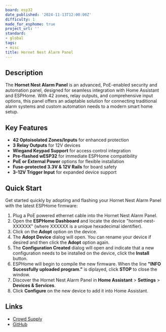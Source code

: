 ```yaml
---
board: esp32
date_published: '2024-11-13T12:00:00Z'
difficulty: 1
made_for_esphome: true
project_url: ''
standard:
- global
tags:
- misc
title: Hornet Nest Alarm Panel
---
```


## Description

The **Hornet Nest Alarm Panel** is an advanced, PoE-enabled security and automation panel, designed for seamless integration with Home Assistant and ESPHome. With 42 zones, relay outputs, and comprehensive input options, this panel offers an adaptable solution for connecting traditional alarm systems and custom automation needs to a modern smart home setup.

## Key Features

- **42 Optoisolated Zones/Inputs** for enhanced protection
- **3 Relay Outputs** for 12V devices
- **Wiegand Keypad Support** for access control integration
- **Pre-flashed wESP32** for immediate ESPHome compatibility
- **PoE or External Power** options for flexible installation
- **Fuse-protected 3.3V & 12V Rails** for board safety
- **3-12V Trigger Input** for expanded device support

## Quick Start

Get started quickly by adopting and flashing your Hornet Nest Alarm Panel with the latest ESPHome firmware:
1. Plug a PoE powered ethernet cable into the Hornet Nest Alarm Panel.
2. Open the **ESPHome Dashboard** and locate the device "hornet-nest-XXXXXX" (where XXXXXX is a unique hexadecimal identifier).
3. Click on the **Adopt** option on the device.
4. The **Adopt Device** dialog will open.  You can rename your device if desired and then click the **Adopt** option again.
5. The **Configuration Created** dialog will open and indicate that a new configuration needs to be installed on the device, click the **Install** button.
6. ESPHome will begin to compile the new firmware. When the line **"INFO Sucessfully uploaded program."** is diplayed, click **STOP** to close the window.
7. Discover the Hornet Nest Alarm Panel in **Home Assistant** > **Settings** > **Devices & Services**.
8. Click **Configure** on the new device to add it into Home Assistant.

## Links

- [Crowd Supply](https://www.crowdsupply.com/technology-automation-consulting/hornet-nest-alarm-panel)
- [GitHub](https://github.com/taconsultingllc/hornet-nest-alarm-panel/tree/main)